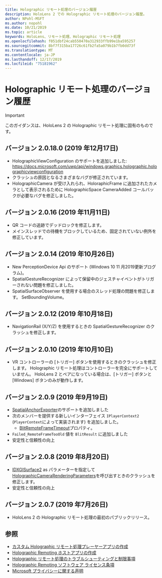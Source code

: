 ```yaml
---
title: Holographic リモート処理のバージョン履歴
description: HoloLens 2 での Holographic リモート処理のバージョン履歴。
author: NPohl-MSFT
ms.author: nopohl
ms.date: 10/21/2019
ms.topic: article
keywords: HoloLens、リモート処理、Holographic リモート処理
ms.openlocfilehash: f051dbf24cab550470a312933ffb99e1ba595257
ms.sourcegitcommit: 8bf7f315ba17726c61fb2fa5a079b1b7fb0dd73f
ms.translationtype: MT
ms.contentlocale: ja-JP
ms.lasthandoff: 12/17/2019
ms.locfileid: "75181962"
---
```

# <a name="holographic-remoting-version-history"></a>Holographic リモート処理のバージョン履歴

> [!IMPORTANT]
> このガイダンスは、HoloLens 2 の Holographic リモート処理に固有のものです。

## バージョン 2.0.18.0 (2019 年12月17日)<a name="v2.0.18"></a>
* HolographicViewConfiguration のサポートを追加しました: https://docs.microsoft.com/uwp/api/windows.graphics.holographic.holographicviewconfiguration
* クラッシュの原因となるさまざまなバグが修正されています。
* HolographicCamera が受け入れられ、HoloraphicFrame に追加されたカメラとして表示されるために HolographicSpace CameraAdded コールバックが必要なバグを修正しました。

## バージョン 2.0.16 (2019 年11月11日)<a name="2.0.16"></a>
* QR コードの追跡でデッドロックを修正します。
* メインスレッドでの待機をブロックしているため、固定されていない例外を修正しています。

## バージョン 2.0.14 (2019 年10月26日)<a name="v2.0.14"></a>
* New PerceptionDevice Api のサポート (Windows 10 11 月2019更新プログラム)。
* SpatialGestureRecognizer によって保留中のジェスチャイベントがトリガーされない問題を修正しました。
* SpatialSurfaceObserver を使用する場合のスレッド処理の問題を修正します。 SetBoundingVolume。

## バージョン 2.0.12 (2019 年10月18日)<a name="v2.0.12"></a>
* NavigationRail (X/Y/Z) を使用するときの SpatialGestureRecognizer のクラッシュを修正します。

## バージョン 2.0.10 (2019 年10月10日)<a name="v2.0.10"></a>
* VR コントローラーの [トリガー] ボタンを使用するときのクラッシュを修正します。 Holographic リモート処理はコントローラーを完全にサポートしていません。 HoloLens 2 とペアになっている場合は、[トリガー] ボタンと [Windows] ボタンのみが動作します。

## バージョン 2.0.9 (2019 年9月19日)<a name="v2.0.9"></a>
* [SpatialAnchorExporter](https://docs.microsoft.com/uwp/api/windows.perception.spatial.spatialanchorexporter)のサポートを追加しました
* 次のメンバーを提供する新しいインターフェイス ```IPlayerContext2``` (```PlayerContext```によって実装されます) を追加しました。
  - [BlitRemoteFrameTimeout](holographic-remoting-create-player.md#BlitRemoteFrameTimeout)プロパティ。
* ```Failed_RemoteFrameTooOld``` 値を ```BlitResult``` に追加しました
* 安定性と信頼性の向上

## バージョン 2.0.8 (2019 年8月20日)<a name="v2.0.8"></a>

* [IDXGISurface2](https://docs.microsoft.com/windows/win32/api/dxgi1_2/nn-dxgi1_2-idxgisurface2) as パラメーターを指定して[HolographicCameraRenderingParameters](https://docs.microsoft.com/uwp/api/windows.graphics.holographic.holographiccamerarenderingparameters.commitdirect3d11depthbuffer)を呼び出すときのクラッシュを修正します。
* 安定性と信頼性の向上

## バージョン 2.0.7 (2019 年7月26日)<a name="v2.0.7"></a>

* HoloLens 2 の Holographic リモート処理の最初のパブリックリリース。

## <a name="see-also"></a>参照
* [カスタム Holographic リモート処理プレーヤーアプリの作成](holographic-remoting-create-player.md)
* [Holographic Remoting ホストアプリの作成](holographic-remoting-create-host.md)
* [Holographic リモート処理のトラブルシューティングと制限事項](holographic-remoting-troubleshooting.md)
* [Holographic Remoting ソフトウェア ライセンス条項](https://docs.microsoft.com/legal/mixed-reality/microsoft-holographic-remoting-software-license-terms)
* [Microsoft プライバシーに関する声明](https://go.microsoft.com/fwlink/?LinkId=521839)
